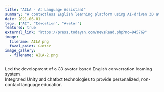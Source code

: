 ```yaml
---
title: "AILA - AI Language Assistant"
summary: "A contactless English learning platform using AI-driven 3D avatars."
date: 2021-06-01
tags: ["AI", "Education", "Avatar"]
featured: true
external_link: "https://press.todayan.com/newsRead.php?no=945769"
image:
  filename: AILA.png
  focal_point: Center
image_gallery:
  - filename: AILA-2.png
---
```


Led the development of a 3D avatar-based English conversation learning system.  
Integrated Unity and chatbot technologies to provide personalized, non-contact language education.
